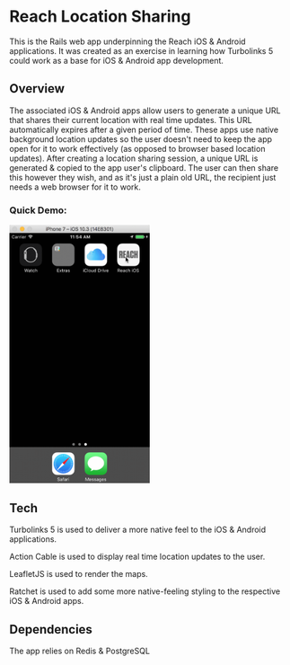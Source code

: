 # Reach Location Sharing

This is the Rails web app underpinning the Reach iOS & Android applications. It was created as an exercise in learning how Turbolinks 5 could work as a base for iOS & Android app development.

## Overview

The associated iOS & Android apps allow users to generate a unique URL that shares their current location with real time updates. This URL automatically expires after a given period of time. These apps use native background location updates so the user doesn't need to keep the app open for it to work effectively (as opposed to browser based location updates). After creating a location sharing session, a unique URL is generated & copied to the app user's clipboard. The user can then share this however they wish, and as it's just a plain old URL, the recipient just needs a web browser for it to work.

### Quick Demo:

<img src="https://raw.githubusercontent.com/chris-teague/reach/master/docs/example.gif" width="250">

## Tech

Turbolinks 5 is used to deliver a more native feel to the iOS & Android applications.

Action Cable is used to display real time location updates to the user.

LeafletJS is used to render the maps.

Ratchet is used to add some more native-feeling styling to the respective iOS & Android apps.

## Dependencies

The app relies on Redis & PostgreSQL

